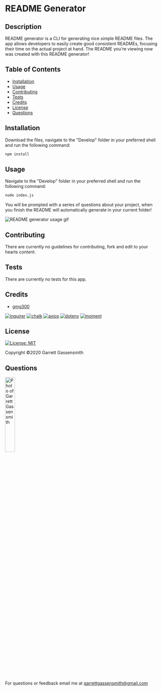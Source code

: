 
  # README Generator


  ## Description
  README generator is a CLI for generating nice simple README files. The app allows developers to easily create good consistent READMEs, focusing their time on the actual project at hand. The README you're viewing now was created with this README generator!

  
  ## Table of Contents
  * [Installation](#installation)
  * [Usage](#usage)
  * [Contributing](#contributing)
  * [Tests](#tests)
  * [Credits](#credits)
  * [License](#license)
  * [Questions](#questions)
  
  
  ## Installation
  Download the files, navigate to the "Develop" folder in your preferred shell and run the following command: 
  ```sh
  npm install
  ```
  
  
  ## Usage
  Navigate to the "Develop" folder in your preferred shell and run the following command: 
  ```sh
  node index.js
  ```  
  You will be prompted with a series of questions about your project, when you finish the README will automatically generate in your current folder!

  <img alt="README generator usage gif" src="Develop/assets/README-generator.gif">
  
  
  ## Contributing
  There are currently no guidelines for contributing, fork and edit to your hearts content.
  
  
  ## Tests
  There are currently no tests for this app.
  

  ## Credits
  * [gmg300](https://github.com/gmg300)
  

  [![inquirer](https://img.shields.io/badge/Made%20with-inquirer-yellowgreen.svg)]()  [![chalk](https://img.shields.io/badge/Made%20with-chalk-ff69b4.svg)]()  [![axios](https://img.shields.io/badge/Made%20with-axios-blue.svg)]()  [![dotenv](https://img.shields.io/badge/Made%20with-dotenv-blueviolet.svg)]()  [![moment](https://img.shields.io/badge/Made%20with-moment-green.svg)]()  
  
  
  ## License
  [![License: MIT](https://img.shields.io/badge/License-MIT-yellow.svg)](https://opensource.org/licenses/MIT)

  Copyright &copy;2020 Garrett Gassensmith 
  
  
  ## Questions
  <img alt="Photo of Garrett Gassensmith" src="https://avatars2.githubusercontent.com/u/25697564?v=4" width="25%">
  
  For questions or feedback email me at garrettgassensmith@gmail.com  

